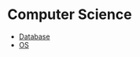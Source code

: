 # Computer Science

* [Database](https://github.com/JJongyn/ComputerScience/tree/master/Database/MySQL)
* [OS](https://github.com/JJongyn/ComputerScience/tree/master/OS)